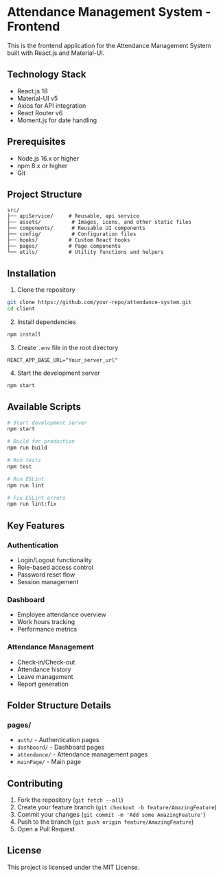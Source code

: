 # Attendance Management System - Frontend

This is the frontend application for the Attendance Management System built with React.js and Material-UI.

## Technology Stack

- React.js 18
- Material-UI v5
- Axios for API integration
- React Router v6
- Moment.js for date handling

## Prerequisites

- Node.js 16.x or higher
- npm 8.x or higher
- Git

## Project Structure

```
src/
├── apiService/     # Reusable, api service
├── assets/          # Images, icons, and other static files
├── components/      # Reusable UI components
├── config/          # Configuration files
├── hooks/          # Custom React hooks
├── pages/          # Page components
└── utils/          # Utility functions and helpers
```

## Installation

1. Clone the repository
```bash
git clone https://github.com/your-repo/attendance-system.git
cd client
```

2. Install dependencies
```bash
npm install
```

3. Create `.env` file in the root directory
```env
REACT_APP_BASE_URL="Your_server_url"
```

4. Start the development server
```bash
npm start
```

## Available Scripts

```bash
# Start development server
npm start

# Build for production
npm run build

# Run tests
npm test

# Run ESLint
npm run lint

# Fix ESLint errors
npm run lint:fix
```

## Key Features

### Authentication
- Login/Logout functionality
- Role-based access control
- Password reset flow
- Session management

### Dashboard
- Employee attendance overview
- Work hours tracking
- Performance metrics

### Attendance Management
- Check-in/Check-out
- Attendance history
- Leave management
- Report generation

## Folder Structure Details


### pages/
- `auth/` - Authentication pages
- `dashboard/` - Dashboard pages
- `attendance/` - Attendance management pages
- `mainPage/` - Main page


## Contributing

1. Fork the repository (`git fetch --all`)
2. Create your feature branch (`git checkout -b feature/AmazingFeature`)
3. Commit your changes (`git commit -m 'Add some AmazingFeature'`)
4. Push to the branch (`git push origin feature/AmazingFeature`)
5. Open a Pull Request

## License

This project is licensed under the MIT License.